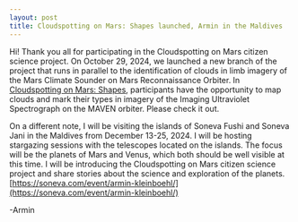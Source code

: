 ```yaml
---
layout: post
title: Cloudspotting on Mars: Shapes launched, Armin in the Maldives
---
```


Hi! Thank you all for participating in the Cloudspotting on Mars citizen science project. On October 29, 2024, we launched a new branch of the project that runs in parallel to the identification of clouds in limb imagery of the Mars Climate Sounder on Mars Reconnaissance Orbiter. In [Cloudspotting on Mars: Shapes](https://www.zooniverse.org/projects/matteocrismani/cloudspotting-on-mars-shapes), participants have the opportunity to map clouds and mark their types in imagery of the Imaging Ultraviolet Spectrograph on the MAVEN orbiter. Please check it out.

On a different note, I will be visiting the islands of Soneva Fushi and Soneva Jani in the Maldives from December 13-25, 2024. I will be hosting stargazing sessions with the telescopes located on the islands. The focus will be the planets of Mars and Venus, which both should be well visible at this time. I will be introducing the Cloudspotting on Mars citizen science project and share stories about the science and exploration of the planets.
[https://soneva.com/event/armin-kleinboehl/](https://soneva.com/event/armin-kleinboehl/)

-Armin
